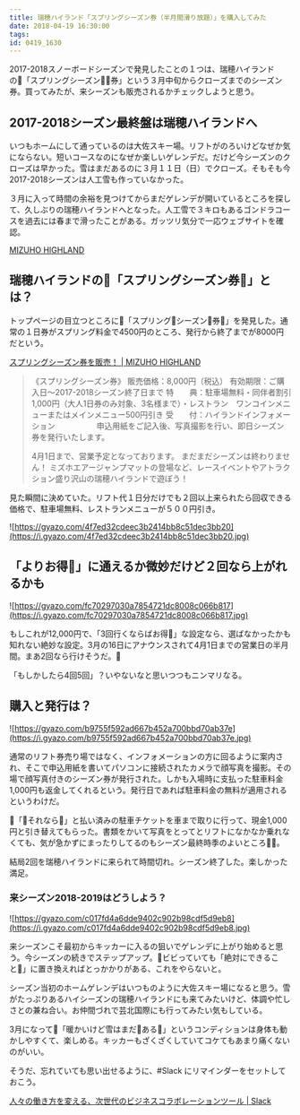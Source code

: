 ```yaml
---
title: 瑞穂ハイランド「スプリングシーズン券（半月間滑り放題）」を購入してみた
date: 2018-04-19 16:30:00
tags:
id: 0419_1630
---
```

2017-2018スノーボードシーズンで発見したことの１つは、瑞穂ハイランドの「スプリングシーズン券」という３月中旬からクローズまでのシーズン券。買ってみたが、来シーズンも販売されるかチェックしようと思う。<!--more-->

## 2017-2018シーズン最終盤は瑞穂ハイランドへ

いつもホームにして通っているのは大佐スキー場。リフトがのろいけどなぜか気にならない。短いコースなのになぜか楽しいゲレンデだ。だけど今シーズンのクローズは早かった。雪はまだあるのに３月１１日（日）でクローズ。そもそも今2017-2018シーズンは人工雪も作っていなかった。

３月に入って時間の余裕を見つけてからまだゲレンデが開いているところを探して、久しぶりの瑞穂ハイランドへとなった。人工雪で３キロもあるゴンドラコースを過去には春まで滑ったことがある。ガッツリ気分で一応ウェブサイトを確認。

[MIZUHO HIGHLAND](https://www.mizuhohighland.com/)

## 瑞穂ハイランドの「スプリングシーズン券」とは？

トップページの目立つところに「スプリングシーズン券」を発見した。通常の１日券がスプリング料金で4500円のところ、発行から終了までが8000円だという。

[スプリングシーズン券を販売！ | MIZUHO HIGHLAND](https://www.mizuhohighland.com/topics/%E3%82%B9%E3%83%97%E3%83%AA%E3%83%B3%E3%82%B0%E3%82%B7%E3%83%BC%E3%82%BA%E3%83%B3%E5%88%B8%E3%82%92%E8%B2%A9%E5%A3%B2%EF%BC%81)

> 《スプリングシーズン券》
> 販売価格：8,000円（税込）
> 有効期限：ご購入日～2017-2018シーズン終了日まで
> 特　　典：駐車場無料・同伴者割引1,000円（大人1日券のみ対象、3名様まで）・レストラン　ワンコインメニューまたはメインメニュー500円引き
> 受　　付：ハイランドインフォメーション
> 　　　　　申込用紙をご記入後、写真撮影を行い、即日シーズン券を発行いたします。
> 
> 4月1日まで、営業予定となっております。
> まだまだシーズンは終わりません！
> ミズホエアージャンプマットの登場など、レースイベントやアトラクション盛り沢山の瑞穂ハイランドで遊ぼう！

見た瞬間に決めていた。リフト代１日分だけでも２回以上来られたら回収できる価格で、駐車場無料、レストランメニューが５００円引き。

![https://gyazo.com/4f7ed32cdeec3b2414bb8c51dec3bb20](https://i.gyazo.com/4f7ed32cdeec3b2414bb8c51dec3bb20.jpg)

## 「よりお得」に通えるか微妙だけど２回なら上がれるかも

![https://gyazo.com/fc70297030a7854721dc8008c066b817](https://i.gyazo.com/fc70297030a7854721dc8008c066b817.jpg)

もしこれが12,000円で、「3回行くならばお得」な設定なら、選ばなかったかも知れない絶妙な設定。3月の16日にアナウンスされて4月1日までの営業日の半月間。まあ2回なら行けそうだ。

「もしかしたら4回5回」？いやないなと思いつつもニンマリなる。

## 購入と発行は？

![https://gyazo.com/b9755f592ad667b452a700bbd70ab37e](https://i.gyazo.com/b9755f592ad667b452a700bbd70ab37e.jpg)

通常のリフト券売り場ではなく、インフォメーションの方に回るように案内され、そこで申込用紙を書いてパソコンに接続されたカメラで顔写真を撮影。その場で顔写真付きのシーズン券が発行された。しかも入場時に支払った駐車料金1,000円も返金してくれるという。発行日であれば駐車料金の無料が適用されるというわけだ。

「それなら」と払い済みの駐車チケットを車まで取りに行って、現金1,000円と引き替えてもらった。書類をかいて写真をとってとリフトになかなか乗れなくても、気が急かずにまったりしてるのもシーズン最終時季のよいところ。

結局2回を瑞穂ハイランドに来られて時間切れ。シーズン終了した。楽しかった満足。

### 来シーズン2018-2019はどうしよう？

![https://gyazo.com/c017fd4a6dde9402c902b98cdf5d9eb8](https://i.gyazo.com/c017fd4a6dde9402c902b98cdf5d9eb8.jpg)

来シーズンこそ最初からキッカーに入るの狙いでゲレンデに上がり始めると思う。今シーズンの続きでステップアップ。ビビっていても「絶対にできること」に置き換えればとっかかりがある、これをやらないと。

シーズン当初のホームゲレンデはいつものように大佐スキー場になると思う。雪がたっぷりあるハイシーズンの瑞穂ハイランドにも来てみたいけど、体調や忙しさとの兼ね合い。お仲間づれで芸北国際にも行ってみたい気もしている。

3月になって「暖かいけど雪はまだある」というコンディションは身体も動かしやすくて、楽しめる。キッカーもざくざくしていてコケてもあまり痛くないのがいい。

そうだ、忘れていても思い出せるように、#Slack にリマインダーをセットしておこう。 

[人々の働き方を変える、次世代のビジネスコラボレーションツール | Slack](https://slack.com/intl/ja-jp)
